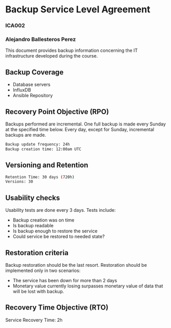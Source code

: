 # Backup Service Level Agreement

### ICA002
### Alejandro Ballesteros Perez


This document provides backup information concerning the IT infrastructure developed during the course.

## Backup Coverage

- Database servers
- InfluxDB
- Ansible Repository

## Recovery Point Objective (RPO)

Backups performed are incremental. One full backup is made every Sunday at the specified time below. Every day, except for Sunday, incremental backups are made.
```sh
Backup update frequency: 24h
Backup creation time: 12:00am UTC
```

## Versioning and Retention


```sh
Retention Time: 30 days (720h)
Versions: 30
```


## Usability checks

Usability tests are done every 3 days. Tests include:

- Backup creation was on time
- Is backup readable
- Is backup enough to restore the service
- Could service be restored to needed state?

## Restoration criteria


Backup restoration should be the last resort. Restoration should be implemented only in two scenarios:

- The service has been down for more than 2 days
- Monetary value currently losing surpasses monetary value of data that will be lost with backup.


## Recovery Time Objective (RTO)


Service Recovery Time: 2h
